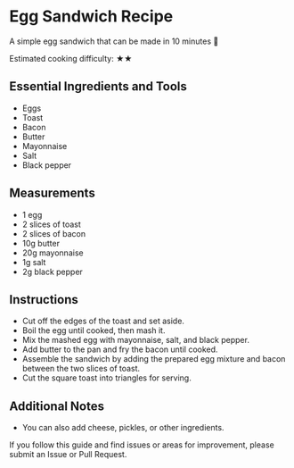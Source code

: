 # Egg Sandwich Recipe

A simple egg sandwich that can be made in 10 minutes 🥪

Estimated cooking difficulty: ★★

## Essential Ingredients and Tools

- Eggs
- Toast
- Bacon
- Butter
- Mayonnaise
- Salt
- Black pepper

## Measurements

- 1 egg
- 2 slices of toast
- 2 slices of bacon
- 10g butter
- 20g mayonnaise
- 1g salt
- 2g black pepper

## Instructions

- Cut off the edges of the toast and set aside.
- Boil the egg until cooked, then mash it.
- Mix the mashed egg with mayonnaise, salt, and black pepper.
- Add butter to the pan and fry the bacon until cooked.
- Assemble the sandwich by adding the prepared egg mixture and bacon between the two slices of toast.
- Cut the square toast into triangles for serving.

## Additional Notes

- You can also add cheese, pickles, or other ingredients.

If you follow this guide and find issues or areas for improvement, please submit an Issue or Pull Request.
